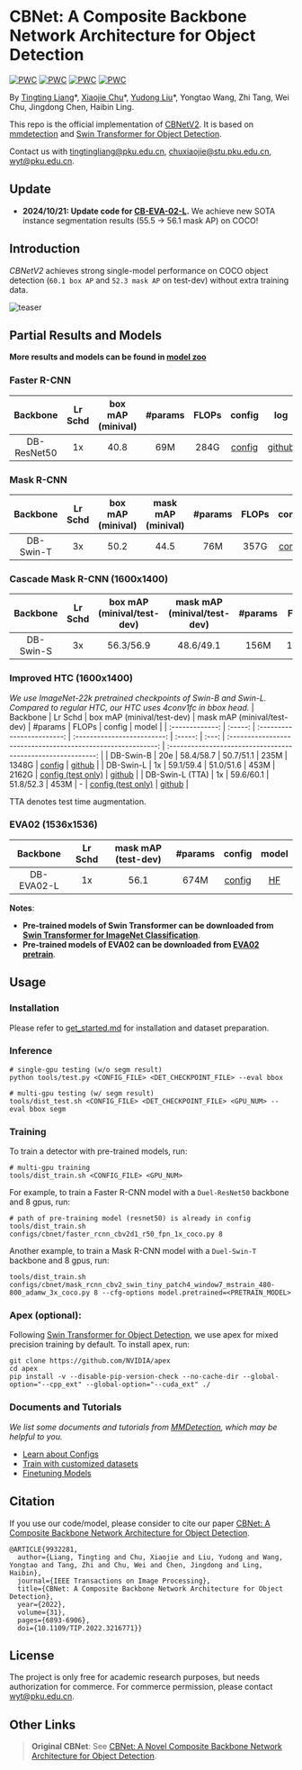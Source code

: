# CBNet: A Composite Backbone Network Architecture for Object Detection
[![PWC](https://img.shields.io/endpoint.svg?url=https://paperswithcode.com/badge/cbnetv2-a-composite-backbone-network/instance-segmentation-on-coco)](https://paperswithcode.com/sota/instance-segmentation-on-coco?p=cbnetv2-a-composite-backbone-network)
[![PWC](https://img.shields.io/endpoint.svg?url=https://paperswithcode.com/badge/cbnetv2-a-composite-backbone-network/object-detection-on-coco)](https://paperswithcode.com/sota/object-detection-on-coco?p=cbnetv2-a-composite-backbone-network)
[![PWC](https://img.shields.io/endpoint.svg?url=https://paperswithcode.com/badge/cbnetv2-a-composite-backbone-network/object-detection-on-coco-minival)](https://paperswithcode.com/sota/object-detection-on-coco-minival?p=cbnetv2-a-composite-backbone-network)
[![PWC](https://img.shields.io/endpoint.svg?url=https://paperswithcode.com/badge/cbnetv2-a-composite-backbone-network/instance-segmentation-on-coco-minival)](https://paperswithcode.com/sota/instance-segmentation-on-coco-minival?p=cbnetv2-a-composite-backbone-network)

By [Tingting Liang](https://github.com/tingtingliangvs)\*, [Xiaojie Chu](https://github.com/chuxiaojie)\*, [Yudong Liu](https://github.com/PKUbahuangliuhe)\*, Yongtao Wang, Zhi Tang, Wei Chu, Jingdong Chen, Haibin Ling.

This repo is the official implementation of [CBNetV2](http://arxiv.org/abs/2107.00420). It is based on [mmdetection](https://github.com/open-mmlab/mmdetection) and [Swin Transformer for Object Detection](https://github.com/SwinTransformer/Swin-Transformer-Object-Detection).

Contact us with tingtingliang@pku.edu.cn, chuxiaojie@stu.pku.edu.cn, wyt@pku.edu.cn.
## Update
 - **2024/10/21: Update code for [CB-EVA-02-L](EVA/EVA-02/det/projects/ViTDet/configs/eva2_o365_to_coco/cb_eva2_o365_to_coco_cascade_mask_rcnn_vitdet_l_8attn_1536_lrd0p8.py).** We achieve new SOTA instance segmentation results (55.5 -> 56.1 mask AP) on COCO!

## Introduction
*CBNetV2* achieves strong single-model performance on COCO object detection (`60.1 box AP` and `52.3 mask AP` on test-dev) without extra training data.

![teaser](figures/cbnetv2.png)


## Partial Results and Models
**More results and models can be found in [model zoo](model_zoo.md)**

### Faster R-CNN 
|  Backbone   | Lr Schd | box mAP (minival) | #params | FLOPs |                            config                            |                             log                              |                            model                             |
| :---------: | :-----: | :---------------: | :-----: | :---: | :----------------------------------------------------------: | :----------------------------------------------------------: | :----------------------------------------------------------: |
| DB-ResNet50 |   1x    |       40.8        |   69M   | 284G  | [config](configs/cbnet/faster_rcnn_cbv2d1_r50_fpn_1x_coco.py) | [github](https://github.com/CBNetwork/storage/releases/download/v1.0.0/faster_rcnn_cbv2d1_r50_fpn_1x_coco.log.json) | [github](https://github.com/CBNetwork/storage/releases/download/v1.0.0/faster_rcnn_cbv2d1_r50_fpn_1x_coco.pth.zip) |


### Mask R-CNN

| Backbone  | Lr Schd | box mAP (minival) | mask mAP (minival) | #params | FLOPs |                            config                            |                             log                              |                            model                             |
| :-------: | :-----: | :---------------: | :----------------: | :-----: | :---: | :----------------------------------------------------------: | :----------------------------------------------------------: | :----------------------------------------------------------: |
| DB-Swin-T |   3x    |       50.2        |        44.5        |   76M   | 357G  | [config](configs/cbnet/mask_rcnn_cbv2_swin_tiny_patch4_window7_mstrain_480-800_adamw_3x_coco.py) | [github](https://github.com/CBNetwork/storage/releases/download/v1.0.0/mask_rcnn_cbv2_swin_tiny_patch4_window7_mstrain_480-800_adamw_3x_coco.log.json) | [github](https://github.com/CBNetwork/storage/releases/download/v1.0.0/mask_rcnn_cbv2_swin_tiny_patch4_window7_mstrain_480-800_adamw_3x_coco.pth.zip) |

### Cascade Mask R-CNN (1600x1400)
| Backbone  | Lr Schd | box mAP (minival/test-dev) | mask mAP (minival/test-dev) | #params | FLOPs |                            config                            |                            model                             |
| :-------: | :-----: | :------------------------: | :-------------------------: | :-----: | :---: | :----------------------------------------------------------: | :----------------------------------------------------------: |
| DB-Swin-S |   3x    |         56.3/56.9          |          48.6/49.1          |  156M   | 1016G | [config](configs/cbnet/cascade_mask_rcnn_cbv2_swin_small_patch4_window7_mstrain_400-1400_adamw_3x_coco.py) | [github](https://github.com/CBNetwork/storage/releases/download/v1.0.0/cascade_mask_rcnn_cbv2_swin_small_patch4_window7_mstrain_400-1400_adamw_3x_coco.pth.zip) |

### Improved HTC (1600x1400)
*We use ImageNet-22k pretrained checkpoints of Swin-B and Swin-L. Compared to regular HTC, our HTC uses 4conv1fc in bbox head.*
|    Backbone     | Lr Schd | box mAP (minival/test-dev) | mask mAP (minival/test-dev) | #params | FLOPs |                            config                            |                            model                             |
| :-------------: | :-----: | :------------------------: | :-------------------------: | :-----: | :---: | :----------------------------------------------------------: | :----------------------------------------------------------: |
|    DB-Swin-B    |   20e   |         58.4/58.7          |          50.7/51.1          |  235M   | 1348G | [config](configs/cbnet/htc_cbv2_swin_base_patch4_window7_mstrain_400-1400_giou_4conv1f_adamw_20e_coco.py) | [github](https://github.com/CBNetwork/storage/releases/download/v1.0.0/htc_cbv2_swin_base22k_patch4_window7_mstrain_400-1400_giou_4conv1f_adamw_20e_coco.pth.zip) |
|    DB-Swin-L    |   1x    |         59.1/59.4          |          51.0/51.6          |  453M   | 2162G | [config (test only)](configs/cbnet/htc_cbv2_swin_large_patch4_window7_mstrain_400-1400_giou_4conv1f_adamw_1x_coco.py) | [github](https://github.com/CBNetwork/storage/releases/download/v1.0.0/htc_cbv2_swin_large22k_patch4_window7_mstrain_400-1400_giou_4conv1f_adamw_1x_coco.pth.zip) |
| DB-Swin-L (TTA) |   1x    |         59.6/60.1          |          51.8/52.3          |  453M   |   -   | [config (test only)](configs/cbnet/htc_cbv2_swin_large_patch4_window7_mstrain_400-1400_giou_4conv1f_adamw_1x_coco.py) | [github](https://github.com/CBNetwork/storage/releases/download/v1.0.0/htc_cbv2_swin_large22k_patch4_window7_mstrain_400-1400_giou_4conv1f_adamw_1x_coco.pth.zip) |

TTA denotes test time augmentation.

### EVA02 (1536x1536)
|  Backbone  | Lr Schd | mask mAP (test-dev) | #params |                            config                            |                       model                       |
| :--------: | :-----: | :-----------------: | :-----: | :----------------------------------------------------------: | :-----------------------------------------------: |
| DB-EVA02-L |   1x    |         56.1         |  674M   | [config](EVA/EVA-02/det/projects/ViTDet/configs/eva2_o365_to_coco/cb_eva2_o365_to_coco_cascade_mask_rcnn_vitdet_l_8attn_1536_lrd0p8.py) | [HF](https://huggingface.co/weeewe/CBNetV2-EVA02) |

**Notes**: 

- **Pre-trained models of Swin Transformer can be downloaded from [Swin Transformer for ImageNet Classification](https://github.com/microsoft/Swin-Transformer)**.
- **Pre-trained models of EVA02 can be downloaded from [EVA02 pretrain](https://github.com/baaivision/EVA/tree/master/EVA-02/det)**.

## Usage

### Installation

Please refer to [get_started.md](https://github.com/open-mmlab/mmdetection/blob/master/docs/en/get_started.md) for installation and dataset preparation.

### Inference
```
# single-gpu testing (w/o segm result)
python tools/test.py <CONFIG_FILE> <DET_CHECKPOINT_FILE> --eval bbox 

# multi-gpu testing (w/ segm result)
tools/dist_test.sh <CONFIG_FILE> <DET_CHECKPOINT_FILE> <GPU_NUM> --eval bbox segm
```

### Training

To train a detector with pre-trained models, run:
```
# multi-gpu training
tools/dist_train.sh <CONFIG_FILE> <GPU_NUM> 
```
For example, to train a Faster R-CNN model with a `Duel-ResNet50` backbone and 8 gpus, run:
```
# path of pre-training model (resnet50) is already in config
tools/dist_train.sh configs/cbnet/faster_rcnn_cbv2d1_r50_fpn_1x_coco.py 8 
```

Another  example, to train a Mask R-CNN model with a `Duel-Swin-T` backbone and 8 gpus, run:
```
tools/dist_train.sh configs/cbnet/mask_rcnn_cbv2_swin_tiny_patch4_window7_mstrain_480-800_adamw_3x_coco.py 8 --cfg-options model.pretrained=<PRETRAIN_MODEL> 
```

### Apex (optional):
Following [Swin Transformer for Object Detection](https://github.com/SwinTransformer/Swin-Transformer-Object-Detection), we use apex for mixed precision training by default. To install apex, run:
```
git clone https://github.com/NVIDIA/apex
cd apex
pip install -v --disable-pip-version-check --no-cache-dir --global-option="--cpp_ext" --global-option="--cuda_ext" ./
```

### Documents and Tutorials
*We list some documents and tutorials from [MMDetection](https://github.com/open-mmlab/mmdetection), which may be helpful to you.*
* [Learn about Configs](https://github.com/open-mmlab/mmdetection/blob/master/docs/tutorials/config.md)
* [Train with customized datasets](https://github.com/open-mmlab/mmdetection/blob/master/docs/2_new_data_model.md)
* [Finetuning Models](https://github.com/open-mmlab/mmdetection/blob/master/docs/tutorials/finetune.md)


## Citation
If you use our code/model, please consider to cite our paper [CBNet: A Composite Backbone Network Architecture for Object Detection](http://arxiv.org/abs/2107.00420).
```
@ARTICLE{9932281,
  author={Liang, Tingting and Chu, Xiaojie and Liu, Yudong and Wang, Yongtao and Tang, Zhi and Chu, Wei and Chen, Jingdong and Ling, Haibin},
  journal={IEEE Transactions on Image Processing}, 
  title={CBNet: A Composite Backbone Network Architecture for Object Detection}, 
  year={2022},
  volume={31},
  pages={6893-6906},
  doi={10.1109/TIP.2022.3216771}}
```

## License
The project is only free for academic research purposes, but needs authorization for commerce. For commerce permission, please contact wyt@pku.edu.cn.


## Other Links
> **Original CBNet**: See [CBNet: A Novel Composite Backbone Network Architecture for Object Detection](https://github.com/VDIGPKU/CBNet).
